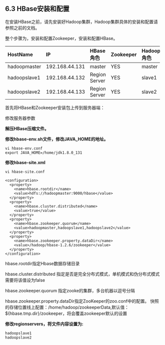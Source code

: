 ## 6.3 HBase安装和配置

在安装HBase之前，请先安装好Hadoop集群，Hadoop集群具体的安装和配置请参照之前的文档。

整个步骤为，安装和配置Zookeeper，安装和配置HBase。

| HostName | IP | HBase角色 | Zookeeper | Hadoop角色 |
| :--- | :--- | :--- | :--- | :--- |
| hadoopmaster | 192.168.44.131 | master | YES | master |
| hadoopslave1 | 192.168.44.132 | Region Server | YES | slave1 |
| hadoopslave2 | 192.168.44.133 | Region Server | YES | slave2 |

首先将HBase和Zookeeper安装包上传到服务器端：

修改服务器参数



**解压HBase压缩文件。**

**修改hbase-env.sh文件，修改JAVA\_HOME的地址。**

```
vi hbase-env.conf
export JAVA_HOME=/home/jdk1.8.0_131
```

**修改hbase-site.xml**

```
vi hbase-site.conf

<configuration>
  <property>
    <name>hbase.rootdir</name>
    <value>hdfs://hadoopmaster:9000/hbase</value>
  </property>
  <property>
    <name>hbase.cluster.distributed</name>
    <value>true</value>
  </property>
  <property>
    <name>hbase.zookeeper.quorum</name>
    <value>hadoopmaster,hadoopslave1,hadoopslave2</value>
  </property>
  <property>
    <name>hbase.zookeeper.property.dataDir</name>
    <value>/hadoop/hbase-1.2.6/zookeeper</value>
  </property>
</configuration>
```

hbase.rootdir指定Hbase数据存储目录

hbase.cluster.distributed 指定是否是完全分布式模式，单机模式和伪分布式模式需要将该值设为false

hbase.zookeeper.quorum 指定zooke的集群，多台机器以逗号分隔

hbase.zookeeper.property.dataDir指定ZooKeeper的zoo.conf中的配置。 快照的存储位置线上配置：/home/hadoop/zookeeperData,默认值：${hbase.tmp.dir}/zookeeper，将会覆盖zookeeper默认的设置

**修改regionservers，将文件内容设置为:**

```
hadoopslave1
hadoopslave2
```




